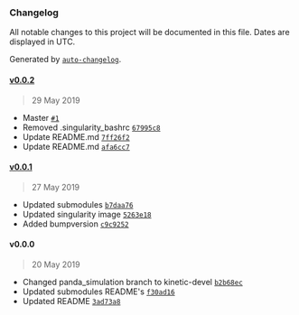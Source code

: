 ### Changelog

All notable changes to this project will be documented in this file. Dates are displayed in UTC.

Generated by [`auto-changelog`](https://github.com/CookPete/auto-changelog).

#### [v0.0.2](https://github.com/rickstaa/panda_autograsp_ws/compare/v0.0.1...v0.0.2)

> 29 May 2019

- Master [`#1`](https://github.com/rickstaa/panda_autograsp_ws/pull/1)
- Removed .singularity_bashrc [`67995c8`](https://github.com/rickstaa/panda_autograsp_ws/commit/67995c8363a3a4bf6d4068924737c65fa88791de)
- Update README.md [`7ff26f2`](https://github.com/rickstaa/panda_autograsp_ws/commit/7ff26f2b0820d081a97fc4ce40c79b92d891a5ef)
- Update README.md [`afa6cc7`](https://github.com/rickstaa/panda_autograsp_ws/commit/afa6cc738a3f147276758fe1e0c2bd4c1f673d2e)

#### [v0.0.1](https://github.com/rickstaa/panda_autograsp_ws/compare/v0.0.0...v0.0.1)

> 27 May 2019

- Updated submodules [`b7daa76`](https://github.com/rickstaa/panda_autograsp_ws/commit/b7daa76b6e5f354ed2f805d09f241f3f9cc761bc)
- Updated singularity image [`5263e18`](https://github.com/rickstaa/panda_autograsp_ws/commit/5263e1897480228aa60897cf5de7fc374498d829)
- Added bumpversion [`c9c9252`](https://github.com/rickstaa/panda_autograsp_ws/commit/c9c9252719b261711b9829f835aea6a6a5428e2a)

#### v0.0.0

> 20 May 2019

- Changed panda_simulation branch to kinetic-devel [`b2b68ec`](https://github.com/rickstaa/panda_autograsp_ws/commit/b2b68ec6e69529ed3780c2749728e4cb4d4351ff)
- Updated submodules README's [`f30ad16`](https://github.com/rickstaa/panda_autograsp_ws/commit/f30ad165952382c3476fc7c55b99a2fd60c41276)
- Updated README [`3ad73a8`](https://github.com/rickstaa/panda_autograsp_ws/commit/3ad73a8d5c8a5c389b72c5d090222a9179f6301b)
